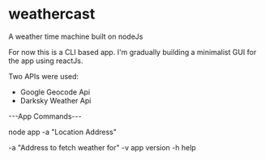 # weathercast
A weather time machine built on nodeJs

For now this is a CLI based app. I'm gradually building a minimalist GUI for the app using reactJs.

Two APIs were used:
* Google Geocode Api
* Darksky Weather Api


---App Commands---

node app -a "Location Address"

-a "Address to fetch weather for"
-v app version
-h help
